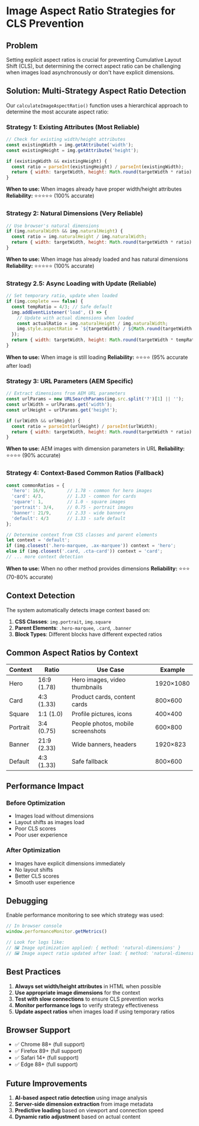 # Image Aspect Ratio Strategies for CLS Prevention

## Problem
Setting explicit aspect ratios is crucial for preventing Cumulative Layout Shift (CLS), but determining the correct aspect ratio can be challenging when images load asynchronously or don't have explicit dimensions.

## Solution: Multi-Strategy Aspect Ratio Detection

Our `calculateImageAspectRatio()` function uses a hierarchical approach to determine the most accurate aspect ratio:

### Strategy 1: Existing Attributes (Most Reliable)
```javascript
// Check for existing width/height attributes
const existingWidth = img.getAttribute('width');
const existingHeight = img.getAttribute('height');

if (existingWidth && existingHeight) {
  const ratio = parseInt(existingHeight) / parseInt(existingWidth);
  return { width: targetWidth, height: Math.round(targetWidth * ratio) };
}
```

**When to use:** When images already have proper width/height attributes
**Reliability:** ⭐⭐⭐⭐⭐ (100% accurate)

### Strategy 2: Natural Dimensions (Very Reliable)
```javascript
// Use browser's natural dimensions
if (img.naturalWidth && img.naturalHeight) {
  const ratio = img.naturalHeight / img.naturalWidth;
  return { width: targetWidth, height: Math.round(targetWidth * ratio) };
}
```

**When to use:** When image has already loaded and has natural dimensions
**Reliability:** ⭐⭐⭐⭐⭐ (100% accurate)

### Strategy 2.5: Async Loading with Update (Reliable)
```javascript
// Set temporary ratio, update when loaded
if (img.complete === false) {
  const tempRatio = 4/3; // Safe default
  img.addEventListener('load', () => {
    // Update with actual dimensions when loaded
    const actualRatio = img.naturalHeight / img.naturalWidth;
    img.style.aspectRatio = `${targetWidth} / ${Math.round(targetWidth * actualRatio)}`;
  });
  return { width: targetWidth, height: Math.round(targetWidth * tempRatio) };
}
```

**When to use:** When image is still loading
**Reliability:** ⭐⭐⭐⭐ (95% accurate after load)

### Strategy 3: URL Parameters (AEM Specific)
```javascript
// Extract dimensions from AEM URL parameters
const urlParams = new URLSearchParams(img.src.split('?')[1] || '');
const urlWidth = urlParams.get('width');
const urlHeight = urlParams.get('height');

if (urlWidth && urlHeight) {
  const ratio = parseInt(urlHeight) / parseInt(urlWidth);
  return { width: targetWidth, height: Math.round(targetWidth * ratio) };
}
```

**When to use:** AEM images with dimension parameters in URL
**Reliability:** ⭐⭐⭐⭐ (90% accurate)

### Strategy 4: Context-Based Common Ratios (Fallback)
```javascript
const commonRatios = {
  'hero': 16/9,        // 1.78 - common for hero images
  'card': 4/3,         // 1.33 - common for cards
  'square': 1,         // 1.0 - square images
  'portrait': 3/4,     // 0.75 - portrait images
  'banner': 21/9,      // 2.33 - wide banners
  'default': 4/3       // 1.33 - safe default
};

// Determine context from CSS classes and parent elements
let context = 'default';
if (img.closest('.hero-marquee, .ax-marquee')) context = 'hero';
else if (img.closest('.card, .cta-card')) context = 'card';
// ... more context detection
```

**When to use:** When no other method provides dimensions
**Reliability:** ⭐⭐⭐ (70-80% accurate)

## Context Detection

The system automatically detects image context based on:

1. **CSS Classes**: `img.portrait`, `img.square`
2. **Parent Elements**: `.hero-marquee`, `.card`, `.banner`
3. **Block Types**: Different blocks have different expected ratios

## Common Aspect Ratios by Context

| Context | Ratio | Use Case | Example |
|---------|-------|----------|---------|
| Hero | 16:9 (1.78) | Hero images, video thumbnails | 1920×1080 |
| Card | 4:3 (1.33) | Product cards, content cards | 800×600 |
| Square | 1:1 (1.0) | Profile pictures, icons | 400×400 |
| Portrait | 3:4 (0.75) | People photos, mobile screenshots | 600×800 |
| Banner | 21:9 (2.33) | Wide banners, headers | 1920×823 |
| Default | 4:3 (1.33) | Safe fallback | 800×600 |

## Performance Impact

### Before Optimization
- Images load without dimensions
- Layout shifts as images load
- Poor CLS scores
- Poor user experience

### After Optimization
- Images have explicit dimensions immediately
- No layout shifts
- Better CLS scores
- Smooth user experience

## Debugging

Enable performance monitoring to see which strategy was used:

```javascript
// In browser console
window.performanceMonitor.getMetrics()

// Look for logs like:
// 🖼️ Image optimization applied: { method: 'natural-dimensions' }
// 🖼️ Image aspect ratio updated after load: { method: 'natural-dimensions-after-load' }
```

## Best Practices

1. **Always set width/height attributes** in HTML when possible
2. **Use appropriate image dimensions** for the context
3. **Test with slow connections** to ensure CLS prevention works
4. **Monitor performance logs** to verify strategy effectiveness
5. **Update aspect ratios** when images load if using temporary ratios

## Browser Support

- ✅ Chrome 88+ (full support)
- ✅ Firefox 89+ (full support)  
- ✅ Safari 14+ (full support)
- ✅ Edge 88+ (full support)

## Future Improvements

1. **AI-based aspect ratio detection** using image analysis
2. **Server-side dimension extraction** from image metadata
3. **Predictive loading** based on viewport and connection speed
4. **Dynamic ratio adjustment** based on actual content
